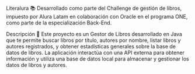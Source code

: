 Literalura 📚
Desarrollado como parte del Challenge de gestión de libros, impuesto por Alura Latam en colaboración con Oracle en el programa ONE, como parte de la especialización Back-End.

Descripción 📝
Este proyecto es un Gestor de Libros desarrollado en Java que te permite buscar libros por título, autores por nombre, listar libros y autores registrados, y obtener estadísticas generales sobre la base de datos de libros. La aplicación interactúa con una API externa para obtener información y utiliza una base de datos local para almacenar y gestionar los datos de libros y autores.
